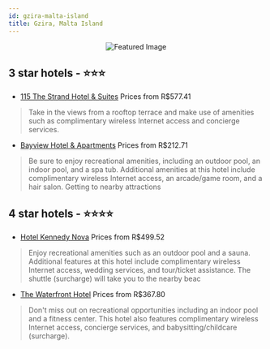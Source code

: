 ```yaml
---
id: gzira-malta-island
title: Gzira, Malta Island
---
```


<center><img src="https://i.travelapi.com/hotels/1000000/860000/857900/857836/49867194_z.jpg" alt="Featured Image" /></center>


##  3 star hotels - ⭐️⭐️⭐️

-    [115 The Strand Hotel & Suites](https://us.hurb.com/hotels/gzira/115-the-strand-hotel-suites-JNP-JP150012?cmp=18055) Prices from R$577.41
   > Take in the views from a rooftop terrace and make use of amenities such as complimentary wireless Internet access and concierge services.
-    [Bayview Hotel & Apartments](https://us.hurb.com/hotels/gzira/bayview-hotel-apartments-JNP-JP151202?cmp=18055) Prices from R$212.71
   > Be sure to enjoy recreational amenities, including an outdoor pool, an indoor pool, and a spa tub. Additional amenities at this hotel include complimentary wireless Internet access, an arcade/game room, and a hair salon. Getting to nearby attractions

##  4 star hotels - ⭐️⭐️⭐️⭐️

-    [Hotel Kennedy Nova](https://us.hurb.com/hotels/gzira/hotel-kennedy-nova-JNP-JP149958?cmp=18055) Prices from R$499.52
   > Enjoy recreational amenities such as an outdoor pool and a sauna. Additional features at this hotel include complimentary wireless Internet access, wedding services, and tour/ticket assistance. The shuttle (surcharge) will take you to the nearby beac
-    [The Waterfront Hotel](https://us.hurb.com/hotels/gzira/the-waterfront-hotel-JNP-JP804236?cmp=18055) Prices from R$367.80
   > Don't miss out on recreational opportunities including an indoor pool and a fitness center. This hotel also features complimentary wireless Internet access, concierge services, and babysitting/childcare (surcharge).
